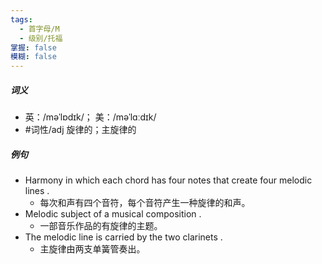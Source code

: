 ```yaml
---
tags:
  - 首字母/M
  - 级别/托福
掌握: false
模糊: false
---
```

##### 词义
- 英：/məˈlɒdɪk/； 美：/məˈlɑːdɪk/
- #词性/adj  旋律的；主旋律的
##### 例句
- Harmony in which each chord has four notes that create four melodic lines .
	- 每次和声有四个音符，每个音符产生一种旋律的和声。
- Melodic subject of a musical composition .
	- 一部音乐作品的有旋律的主题。
- The melodic line is carried by the two clarinets .
	- 主旋律由两支单簧管奏出。
